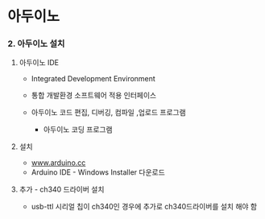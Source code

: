 # 아두이노

### 2. 아두이노 설치

1. 아두이노 IDE

   * Integrated Development Environment

   * 통합 개발환경 소프트웨어 적용 인터페이스
   * 아두이노 코드 편집, 디버깅, 컴파일 ,업로드 프로그램
     * 아두이노 코딩 프로그램

2. 설치

   * www.arduino.cc
   * Arduino IDE - Windows Installer 다운로드

3. 추가 - ch340 드라이버 설치

   * usb-ttl 시리얼 칩이 ch340인 경우에 추가로 ch340드라이버를 설치 해야 함